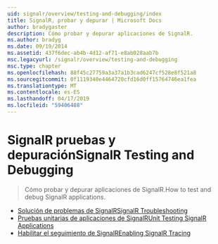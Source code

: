 ```yaml
---
uid: signalr/overview/testing-and-debugging/index
title: SignalR, probar y depurar | Microsoft Docs
author: bradygaster
description: Cómo probar y depurar aplicaciones de SignalR.
ms.author: bradyg
ms.date: 09/19/2014
ms.assetid: 437f6dec-ab4b-4d12-af71-e8ab028aab7b
msc.legacyurl: /signalr/overview/testing-and-debugging
msc.type: chapter
ms.openlocfilehash: 88f45c27759a3a37a1b3cad6247cf528e8f521a8
ms.sourcegitcommit: 0f1119340e4464720cfd16d0ff15764746ea1fea
ms.translationtype: MT
ms.contentlocale: es-ES
ms.lasthandoff: 04/17/2019
ms.locfileid: "59406488"
---
```

# <a name="signalr-testing-and-debugging"></a><span data-ttu-id="9d4be-103">SignalR pruebas y depuración</span><span class="sxs-lookup"><span data-stu-id="9d4be-103">SignalR Testing and Debugging</span></span>

> <span data-ttu-id="9d4be-104">Cómo probar y depurar aplicaciones de SignalR.</span><span class="sxs-lookup"><span data-stu-id="9d4be-104">How to test and debug SignalR applications.</span></span>


- [<span data-ttu-id="9d4be-105">Solución de problemas de SignalR</span><span class="sxs-lookup"><span data-stu-id="9d4be-105">SignalR Troubleshooting</span></span>](troubleshooting.md)
- [<span data-ttu-id="9d4be-106">Pruebas unitarias de aplicaciones de SignalR</span><span class="sxs-lookup"><span data-stu-id="9d4be-106">Unit Testing SignalR Applications</span></span>](unit-testing-signalr-applications.md)
- [<span data-ttu-id="9d4be-107">Habilitar el seguimiento de SignalR</span><span class="sxs-lookup"><span data-stu-id="9d4be-107">Enabling SignalR Tracing</span></span>](enabling-signalr-tracing.md)
